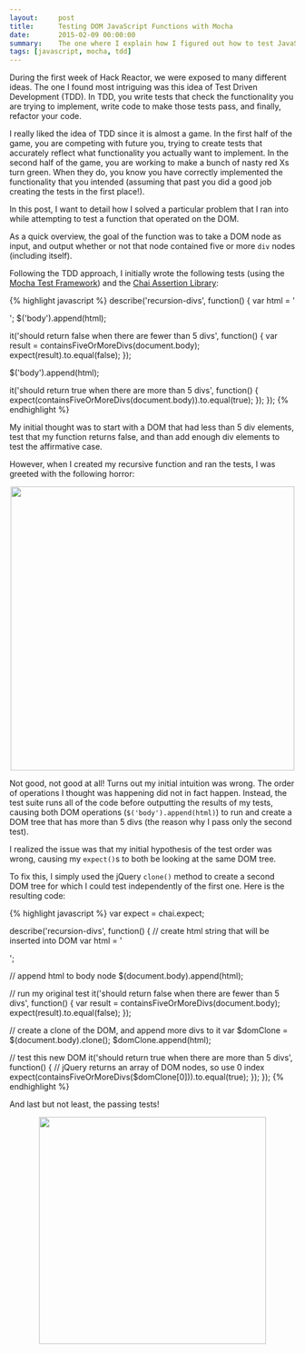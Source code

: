```yaml
---
layout:     post
title:      Testing DOM JavaScript Functions with Mocha
date:       2015-02-09 00:00:00
summary:    The one where I explain how I figured out how to test JavaScript functions that depend on the DOM using Mocha.
tags: [javascript, mocha, tdd]
---
```


During the first week of Hack Reactor, we were exposed to many different ideas. The one I found most intriguing was this idea of Test Driven Development (TDD). In TDD, you write tests that check the functionality you are trying to implement, write code to make those tests pass, and finally, refactor your code.

I really liked the idea of TDD since it is almost a game. In the first half of the game, you are competing with future you, trying to create tests that accurately reflect what functionality you actually want to implement. In the second half of the game, you are working to make a bunch of nasty red Xs turn green. When they do, you know you have correctly implemented the functionality that you intended (assuming that past you did a good job creating the tests in the first place!).

In this post, I want to detail how I solved a particular problem that I ran into while attempting to test a function that operated on the DOM.

As a quick overview, the goal of the function was to take a DOM node as input, and output whether or not that node contained five or more `div` nodes (including itself).

Following the TDD approach, I initially wrote the following tests (using the [Mocha Test Framework](http://mochajs.org/)) and the [Chai Assertion Library](http://chaijs.com/):

{% highlight javascript %}
describe('recursion-divs', function() {
  var html = '<div></div><div></div><div class="addHere"></div>';
  $('body').append(html);

  it('should return false when there are fewer than 5 divs', function() {
    var result = containsFiveOrMoreDivs(document.body);
    expect(result).to.equal(false);
  });

  $('body').append(html);

  it('should return true when there are more than 5 divs', function() {
    expect(containsFiveOrMoreDivs(document.body)).to.equal(true);
  });
});
{% endhighlight %}

My initial thought was to start with a DOM that had less than 5 div elements, test that my function returns false, and than add enough div elements to test the affirmative case.

However, when I created my recursive function and ran the tests, I was greeted with the following horror:

<div style="text-align: center;">
  <img src="../../../../images/2015-02-09-failed-tests.png" style="width: 500px;">
</div>

Not good, not good at all! Turns out my initial intuition was wrong. The order of operations I thought was happening did not in fact happen. Instead, the test suite runs all of the code before outputting the results of my tests, causing both DOM operations (`$('body').append(html)`) to run and create a DOM tree that has more than 5 divs (the reason why I pass only the second test).

I realized the issue was that my initial hypothesis of the test order was wrong, causing my `expect()`s to both be looking at the same DOM tree.

To fix this, I simply used the jQuery `clone()` method to create a second DOM tree for which I could test independently of the first one. Here is the resulting code:

{% highlight javascript %}
var expect = chai.expect;

describe('recursion-divs', function() {
  // create html string that will be inserted into DOM
  var html = '<div></div><div></div><div></div>';

  // append html to body node
  $(document.body).append(html);

  // run my original test
  it('should return false when there are fewer than 5 divs', function() {
    var result = containsFiveOrMoreDivs(document.body);
    expect(result).to.equal(false);
  });

  // create a clone of the DOM, and append more divs to it
  var $domClone = $(document.body).clone();
  $domClone.append(html);

  // test this new DOM
  it('should return true when there are more than 5 divs', function() {
    // jQuery returns an array of DOM nodes, so use 0 index
    expect(containsFiveOrMoreDivs($domClone[0])).to.equal(true);
  });
});
{% endhighlight %}

And last but not least, the passing tests!

<div style="text-align: center;">
  <img src="../../../../images/2015-02-09-passing-tests.png" style="width: 400px;">
</div>



